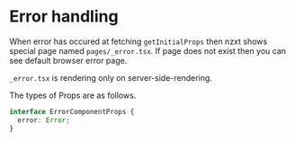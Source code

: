 # Error handling

When error has occured at fetching `getInitialProps` then nzxt shows special page named `pages/_error.tsx`.
If page does not exist then you can see default browser error page.

`_error.tsx` is rendering only on server-side-rendering.

The types of Props are as follows.

```typescript
interface ErrorComponentProps {
  error: Error;
}
```
